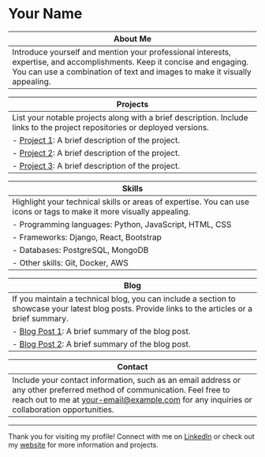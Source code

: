 # Your Name

| About Me                                                 |
| -------------------------------------------------------- |
| Introduce yourself and mention your professional interests, expertise, and accomplishments. Keep it concise and engaging. You can use a combination of text and images to make it visually appealing. |

| Projects                                                 |
| -------------------------------------------------------- |
| List your notable projects along with a brief description. Include links to the project repositories or deployed versions.  |
| - [Project 1](https://github.com/your-username/project-1): A brief description of the project. |
| - [Project 2](https://github.com/your-username/project-2): A brief description of the project. |
| - [Project 3](https://github.com/your-username/project-3): A brief description of the project. |

| Skills                                                   |
| -------------------------------------------------------- |
| Highlight your technical skills or areas of expertise. You can use icons or tags to make it more visually appealing. |
| - Programming languages: Python, JavaScript, HTML, CSS |
| - Frameworks: Django, React, Bootstrap |
| - Databases: PostgreSQL, MongoDB |
| - Other skills: Git, Docker, AWS |

| Blog                                                     |
| -------------------------------------------------------- |
| If you maintain a technical blog, you can include a section to showcase your latest blog posts. Provide links to the articles or a brief summary. |
| - [Blog Post 1](https://your-blog-url.com/post-1): A brief summary of the blog post. |
| - [Blog Post 2](https://your-blog-url.com/post-2): A brief summary of the blog post. |

| Contact                                                  |
| -------------------------------------------------------- |
| Include your contact information, such as an email address or any other preferred method of communication. Feel free to reach out to me at [your-email@example.com](mailto:your-email@example.com) for any inquiries or collaboration opportunities. |

---

Thank you for visiting my profile! Connect with me on [LinkedIn](https://www.linkedin.com/in/your-linkedin-profile) or check out my [website](https://your-website-url.com/) for more information and projects.
